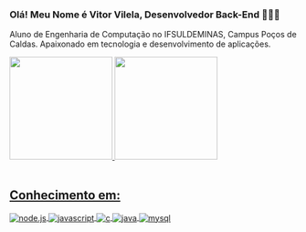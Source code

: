 ### Olá! Meu Nome é Vitor Vilela, Desenvolvedor Back-End 🧑🏾‍💻

Aluno de Engenharia de Computação no IFSULDEMINAS, Campus Poços de Caldas. Apaixonado em tecnologia e desenvolvimento de aplicações.

<div>
  <a href="https://github.com/rafaballerini">
  <img height="180em" src="https://github-readme-stats.vercel.app/api?username=VitorVilelaM&show_icons=true&theme=dark&include_all_commits=true&count_private=true"/>
  <img height="180em" src="https://github-readme-stats.vercel.app/api/top-langs/?username=VitorVilelaM&layout=compact&langs_count=7&theme=dark"/>
</div><br />

## Conhecimento em:

<div style = "display: inline_block"<br />
  <img align="center" alt="node.js" src="https://img.shields.io/badge/Node.js-43853D?style=for-the-badge&logo=node.js&logoColor=white"></img>
  <img align="center" alt="javascript" src="https://img.shields.io/badge/JavaScript-323330?style=for-the-badge&logo=javascript&logoColor=F7DF1E"></img>
  <img align="center" alt="c" src="https://img.shields.io/badge/C-00599C?style=for-the-badge&logo=c&logoColor=white"></img>
  <img align="center" alt="java" src="https://img.shields.io/badge/Java-ED8B00?style=for-the-badge&logo=java&logoColor=white"></img>
  <img align="center" alt="mysql" src="https://img.shields.io/badge/MySQL-00000F?style=for-the-badge&logo=mysql&logoColor=white"></img>
</div>


